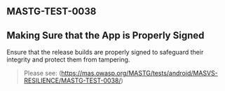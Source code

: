 ##  MASTG-TEST-0038

## Making Sure that the App is Properly Signed

Ensure that the release builds are properly signed to safeguard their integrity and protect them from tampering.

> Please see: (https://mas.owasp.org/MASTG/tests/android/MASVS-RESILIENCE/MASTG-TEST-0038/)